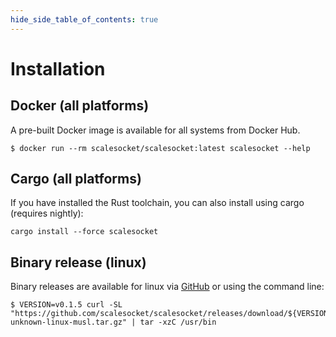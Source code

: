 ```yaml
---
hide_side_table_of_contents: true
---
```

# Installation

## Docker (all platforms)

A pre-built Docker image is available for all systems from Docker Hub.

```shell
$ docker run --rm scalesocket/scalesocket:latest scalesocket --help
```

## Cargo (all platforms)

If you have installed the Rust toolchain, you can also install using cargo (requires nightly):

```shell
cargo install --force scalesocket
```

## Binary release (linux)

Binary releases are available for linux via [GitHub](https://github.com/scalesocket/scalesocket/releases) or using the command line:

```shell
$ VERSION=v0.1.5 curl -SL "https://github.com/scalesocket/scalesocket/releases/download/${VERSION}/scalesocket_${VERSION}_x86_64-unknown-linux-musl.tar.gz" | tar -xzC /usr/bin
```


